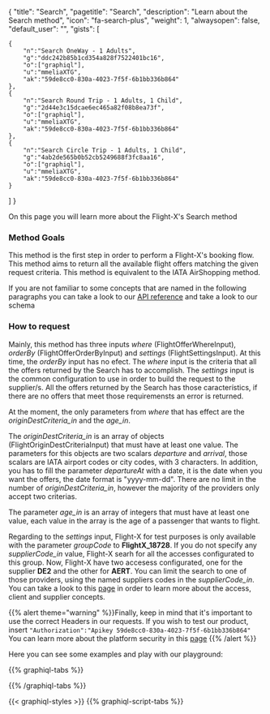 {
"title": "Search",
"pagetitle": "Search",
"description": "Learn about the Search method",
"icon": "fa-search-plus",
"weight": 1,
"alwaysopen": false,
"default_user": "",
"gists": [
    
    {
        "n":"Search OneWay - 1 Adults",
        "g":"ddc242b85b1cd354a828f7522401bc16",
        "o":["graphiql"],
        "u":"mmeliaXTG",
        "ak":"59de8cc0-830a-4023-7f5f-6b1bb336b864"
    },
    {
        "n":"Search Round Trip - 1 Adults, 1 Child",
        "g":"2d44e3c15dcae6ec465a82f08b8ea73f",
        "o":["graphiql"],
        "u":"mmeliaXTG",
        "ak":"59de8cc0-830a-4023-7f5f-6b1bb336b864"
    },
    {
        "n":"Search Circle Trip - 1 Adults, 1 Child",
        "g":"4ab2de565b0b52cb5249688f3fc8aa16",
        "o":["graphiql"],
        "u":"mmeliaXTG",
        "ak":"59de8cc0-830a-4023-7f5f-6b1bb336b864"
    }
 ]
}



On this page you will learn more about the Flight-X's Search method 



### Method Goals


This method is the first step in order to perform a Flight-X's booking flow. This method aims to return all the available flight offers matching the given request criteria. This method is equivalent to the IATA AirShopping method.

If you are not familiar to some concepts that are named in the following paragraphs you can take a look to our [API reference](/flight-x/reference) and take a look to our schema

### How to request

Mainly, this method has three inputs *where* (FlightOfferWhereInput), *orderBy* (FlightOfferOrderByInput) and *settings* (FlightSettingsInput). At this time, the *orderBy* input has no efect. The *where* input is the criteria that all the offers returned by the Search has to accomplish. The *settings* input is the common configuration to use in order to build the request to the supplier/s. All the offers returned by the Search has those característics, if there are no offers that meet those requiremensts an error is returned.

At the moment, the only parameters from *where* that has effect are the *originDestCriteria_in* and the *age_in*.

The *originDestCriteria_in* is an array of objects (FlightOriginDestCriteriaInput) that must have at least one value. The parameters for this objects are two scalars *departure* and *arrival*, those scalars are IATA airport codes or city codes, with 3 characters. In addition, you has to fill the parameter *departureAt* with a date, it is the date when you want the offers, the date format is "yyyy-mm-dd". There are no limit in the number of *originDestCriteria_in*, however the majority of the providers only accept two criterias.

The parameter *age_in* is an array of integers that must have at least one value, each value in the array is the age of a passenger that wants to flight.

Regarding to the *settings* input, Flight-X for test purposes is only available with the parameter *groupCode* to **FlightX_18728**. If you do not specify any *supplierCode_in* value, Flight-X searh for all the accesses configurated to this group. Now, Flight-X have two accesess configurated, one for the supplier **DE2** and the other for **AERT**. You can limit the search to one of those providers, using the named suppliers codes in the *supplierCode_in*. You can take a look to this [page](/hotel-x/concepts/basicconcepts/supplier-access-client-context/) in order to learn more about the access, client and supplier concepts.

{{% alert theme="warning" %}}Finally, keep in mind that it's important to use the correct Headers in our requests.
If you wish to test our product, insert `"Authorization":"Apikey 59de8cc0-830a-4023-7f5f-6b1bb336b864"`
You can learn more about the platform security in this [page](/travelgatex/security/)
{{% /alert %}}


Here you can see some examples and play with our playground:


{{% graphiql-tabs %}}

{{% /graphiql-tabs %}}

{{< graphiql-styles >}}
{{% graphiql-script-tabs %}}






